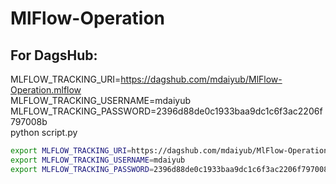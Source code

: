 # MlFlow-Operation

## For DagsHub:
MLFLOW_TRACKING_URI=https://dagshub.com/mdaiyub/MlFlow-Operation.mlflow \
MLFLOW_TRACKING_USERNAME=mdaiyub \
MLFLOW_TRACKING_PASSWORD=2396d88de0c1933baa9dc1c6f3ac2206f797008b \
python script.py

```bash
export MLFLOW_TRACKING_URI=https://dagshub.com/mdaiyub/MlFlow-Operation.mlflow
export MLFLOW_TRACKING_USERNAME=mdaiyub
export MLFLOW_TRACKING_PASSWORD=2396d88de0c1933baa9dc1c6f3ac2206f797008b
```


